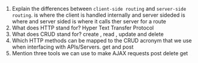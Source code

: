 1.  Explain the differences between `client-side routing` and `server-side routing`.
is where the client is handled internally and server sideded is where
and server sided is where it calls ther server for a route
1.  What does HTTP stand for?
Hyper Text Transfer Protocol
1.  What does CRUD stand for?
create , read , update and delete
1.  Which HTTP methods can be mapped to the CRUD acronym that we use when interfacing with APIs/Servers.
get and post
1.  Mention three tools we can use to make AJAX requests
post delete get 